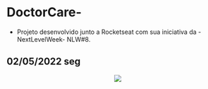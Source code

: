 # DoctorCare-

- Projeto desenvolvido junto a Rocketseat com sua iniciativa da -NextLevelWeek- NLW#8.

## 02/05/2022 seg 

<div align="center">
  <img src="https://user-images.githubusercontent.com/44447313/166392256-d5c4ee2e-a089-4ca6-a28f-d6ffc6bcdedd.jpg">
</div>